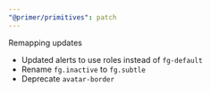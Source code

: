 ```yaml
---
"@primer/primitives": patch
---
```


Remapping updates

- Updated alerts to use roles instead of `fg-default`
- Rename `fg.inactive` to `fg.subtle`
- Deprecate `avatar-border`
